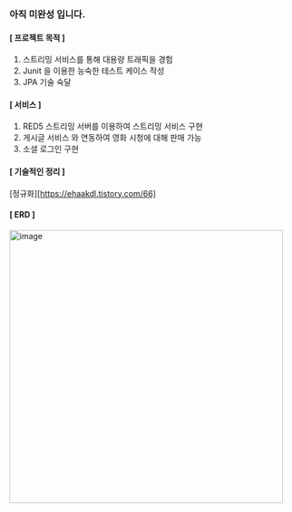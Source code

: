 ### 아직 미완성 입니다.

#### [ 프로젝트 목적 ]

1. 스트리밍 서비스를 통해 대용량 트래픽을 경험
2. Junit 을 이용한 능숙한 테스트 케이스 작성
3. JPA 기술 숙달  

#### [ 서비스 ]
1. RED5 스트리밍 서버를 이용하여 스트리밍 서비스 구현 
2. 게시글 서비스 와 연동하여 영화 시청에 대해 판매 가능
3. 소셜 로그인 구현



#### [ 기술적인 정리 ]
[정규화][https://ehaakdl.tistory.com/66]

#### [ ERD ]
<img width="482" alt="image" src="https://user-images.githubusercontent.com/6407466/180637555-85a825e9-946d-4e06-89db-437ba8de1276.png">







